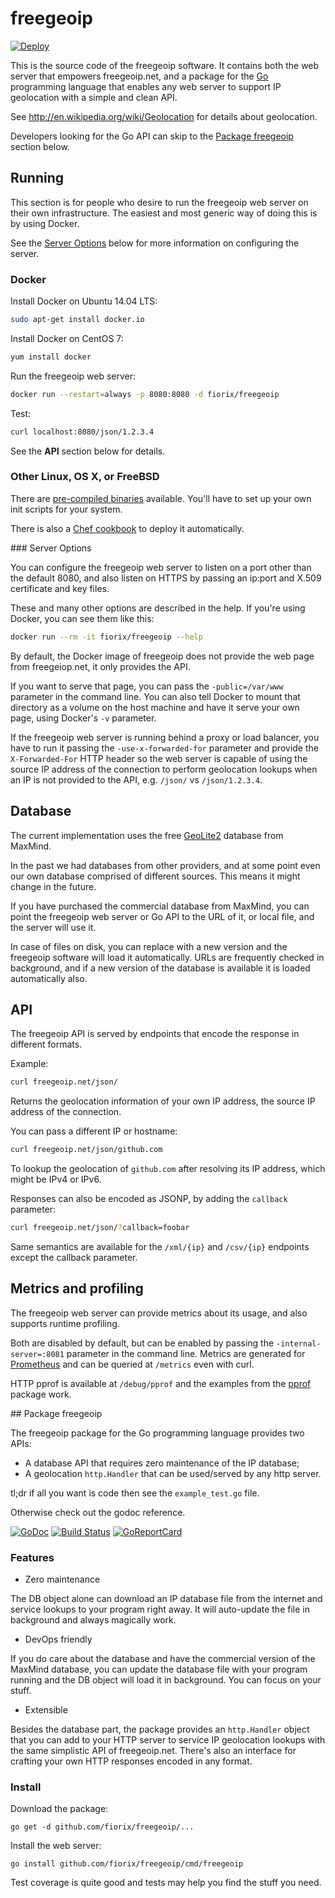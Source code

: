 # freegeoip

[![Deploy](https://www.herokucdn.com/deploy/button.svg)](https://heroku.com/deploy)

This is the source code of the freegeoip software. It contains both
the web server that empowers freegeoip.net, and a package for the
[Go](http://golang.org) programming language that enables any web server
to support IP geolocation with a simple and clean API.

See http://en.wikipedia.org/wiki/Geolocation for details about geolocation.

Developers looking for the Go API can skip to the [Package freegeoip](#packagefreegeoip)
section below.

## Running

This section is for people who desire to run the freegeoip web server
on their own infrastructure. The easiest and most generic way of doing
this is by using Docker.

See the [Server Options](#serveroptions) below for more information on configuring
the server.

### Docker

Install Docker on Ubuntu 14.04 LTS:

```bash
sudo apt-get install docker.io
```

Install Docker on CentOS 7:

```bash
yum install docker
```

Run the freegeoip web server:

```bash
docker run --restart=always -p 8080:8080 -d fiorix/freegeoip
```

Test:

```bash
curl localhost:8080/json/1.2.3.4
```

See the **API** section below for details.

### Other Linux, OS X, or FreeBSD

There are [pre-compiled binaries](https://github.com/fiorix/freegeoip/releases) available. You'll have to set up your own init scripts for your system.

There is also a [Chef cookbook](https://supermarket.chef.io/cookbooks/freegeoip) to deploy it automatically.

<a name="serveroptions">
### Server Options

You can configure the freegeoip web server to listen on a port
other than the default 8080, and also listen on HTTPS by passing
an ip:port and X.509 certificate and key files.

These and many other options are described in the help. If you're
using Docker, you can see them like this:

```bash
docker run --rm -it fiorix/freegeoip --help
```

By default, the Docker image of freegeoip does not provide the
web page from freegeiop.net, it only provides the API.

If you want to serve that page, you can pass the `-public=/var/www`
parameter in the command line. You can also tell Docker to mount that
directory as a volume on the host machine and have it serve your own
page, using Docker's `-v` parameter.

If the freegeoip web server is running behind a proxy or load
balancer, you have to run it passing the `-use-x-forwarded-for`
parameter and provide the `X-Forwarded-For` HTTP header so the web
server is capable of using the source IP address of the connection
to perform geolocation lookups when an IP is not provided to
the API, e.g. `/json/` vs `/json/1.2.3.4`.

## Database

The current implementation uses the free [GeoLite2](http://dev.maxmind.com/geoip/geoip2/geolite2/)
database from MaxMind.

In the past we had databases from other providers, and at some point
even our own database comprised of different sources. This means it
might change in the future.

If you have purchased the commercial database from MaxMind, you can
point the freegeoip web server or Go API to the URL of it, or local
file, and the server will use it.

In case of files on disk, you can replace with a new version and the
freegeoip software will load it automatically. URLs are frequently
checked in background, and if a new version of the database is
available it is loaded automatically also.

## API

The freegeoip API is served by endpoints that encode the response
in different formats.

Example:

```bash
curl freegeoip.net/json/
```

Returns the geolocation information of your own IP address, the source
IP address of the connection.

You can pass a different IP or hostname:

```bash
curl freegeoip.net/json/github.com
```

To lookup the geolocation of `github.com` after resolving its IP address,
which might be IPv4 or IPv6.

Responses can also be encoded as JSONP, by adding the `callback` parameter:

```bash
curl freegeoip.net/json/?callback=foobar
```

Same semantics are available for the `/xml/{ip}` and `/csv/{ip}` endpoints
except the callback parameter.

## Metrics and profiling

The freegeoip web server can provide metrics about its usage, and also
supports runtime profiling.

Both are disabled by default, but can be enabled by passing the
`-internal-server=:8081` parameter in the command line. Metrics are
generated for [Prometheus](http://prometheus.io) and can be queried
at `/metrics` even with curl.

HTTP pprof is available at `/debug/pprof` and the examples from
the [pprof](https://golang.org/pkg/net/http/pprof/) package work.

<a name="packagefreegeoip">
## Package freegeoip

The freegeoip package for the Go programming language provides two APIs:

- A database API that requires zero maintenance of the IP database;
- A geolocation `http.Handler` that can be used/served by any http server.

tl;dr if all you want is code then see the `example_test.go` file.

Otherwise check out the godoc reference.

[![GoDoc](https://godoc.org/github.com/fiorix/freegeoip?status.svg)](https://godoc.org/github.com/fiorix/freegeoip)
[![Build Status](https://secure.travis-ci.org/fiorix/freegeoip.png)](http://travis-ci.org/fiorix/freegeoip)
[![GoReportCard](https://goreportcard.com/badge/github.com/fiorix/freegeoip)](https://goreportcard.com/report/github.com/fiorix/freegeoip)

### Features

- Zero maintenance

The DB object alone can download an IP database file from the internet and
service lookups to your program right away. It will auto-update the file in
background and always magically work.

- DevOps friendly

If you do care about the database and have the commercial version of the
MaxMind database, you can update the database file with your program running
and the DB object will load it in background. You can focus on your stuff.

- Extensible

Besides the database part, the package provides an `http.Handler` object
that you can add to your HTTP server to service IP geolocation lookups with
the same simplistic API of freegeoip.net. There's also an interface for
crafting your own HTTP responses encoded in any format.

### Install

Download the package:

	go get -d github.com/fiorix/freegeoip/...

Install the web server:

	go install github.com/fiorix/freegeoip/cmd/freegeoip

Test coverage is quite good and tests may help you find the stuff you need.
